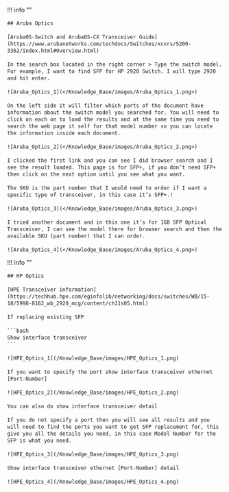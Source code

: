 !!! info ""

    ## Aruba Optics

    [ArubaOS-Switch and ArubaOS-CX Transceiver Guide](https://www.arubanetworks.com/techdocs/Switches/xcvrs/5200-3362/index.html#Overview.html)

    In the search box located in the right corner > Type the switch model. For example, I want to find SFP for HP 2920 Switch. I will type 2920 and hit enter.

    ![Aruba_Optics_1](</Knowledge_Base/images/Aruba_Optics_1.png>)

    On the left side it will filter which parts of the document have information about the switch model you searched for. You will need to click on each on to load the results and at the same time you need to search the web page it self for that model number so you can locate the information inside each document.

    ![Aruba_Optics_2](</Knowledge_Base/images/Aruba_Optics_2.png>)

    I clicked the first link and you can see I did browser search and I see the result loaded. This page is for SFP+, if you don’t need SFP+ then click on the next option until you see what you want.

    The SKU is the part number that I would need to order if I want a specific type of transceiver, in this case it’s SFP+.!

    ![Aruba_Optics_3](</Knowledge_Base/images/Aruba_Optics_3.png>)

    I tried another document and in this one it’s for 1GB SFP Optical Transceiver, I can see the model there for browser search and then the available SKU (part number) that I can order.

    ![Aruba_Optics_4](</Knowledge_Base/images/Aruba_Optics_4.png>)

!!! info ""

    ## HP Optics

    [HPE Transceiver information](https://techhub.hpe.com/eginfolib/networking/docs/switches/WB/15-18/5998-8162_wb_2920_mcg/content/ch11s05.html)

    If replacing existing SFP
    
    ```bash
    Show interface transceiver
    ```
    
    ![HPE_Optics_1](/Knowledge_Base/images/HPE_Optics_1.png)

    If you want to specify the port show interface transceiver ethernet [Port-Number]
    
    ![HPE_Optics_2](/Knowledge_Base/images/HPE_Optics_2.png)

    You can also do show interface transceiver detail

    If you do not specify a port then you will see all results and you will need to find the ports you want to get SFP replacement for, this give you all the details you need, in this case Model Number for the SFP is what you need.

    ![HPE_Optics_3](/Knowledge_Base/images/HPE_Optics_3.png)
    
    Show interface transceiver ethernet [Port-Number] detail
    
    ![HPE_Optics_4](/Knowledge_Base/images/HPE_Optics_4.png)
